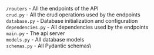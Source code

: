 `/routers` - All the endpoints of the API\
`crud.py` - All the crud operations used by the endpoints\
`database.py` - Database initialization and configuration\
`dependencies.py` - All dependencies used by the endpoints\
`main.py` - The api server\
`models.py` - All database models\
`schemas.py` - All Pydantic schemas\